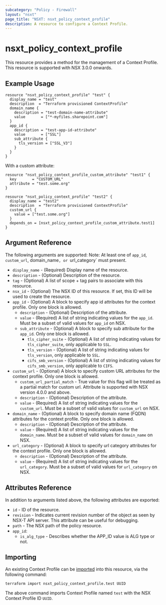 ```yaml
---
subcategory: "Policy - Firewall"
layout: "nsxt"
page_title: "NSXT: nsxt_policy_context_profile"
description: A resource to configure a Context Profile.
---
```


# nsxt_policy_context_profile

This resource provides a method for the management of a Context Profile.
This resource is supported with NSX 3.0.0 onwards.

## Example Usage

```hcl
resource "nsxt_policy_context_profile" "test" {
  display_name = "test"
  description  = "Terraform provisioned ContextProfile"
  domain_name {
    description = "test-domain-name-attribute"
    value       = ["*-myfiles.sharepoint.com"]
  }
  app_id {
    description = "test-app-id-attribute"
    value       = ["SSL"]
    sub_attribute {
      tls_version = ["SSL_V3"]
    }
  }
}

```

With a custom attribute:

```hcl
resource "nsxt_policy_context_profile_custom_attribute" "test1" {
  key       = "CUSTOM_URL"
  attribute = "test.some.org"
}

resource "nsxt_policy_context_profile" "test2" {
  display_name = "test2"
  description  = "Terraform provisioned ContextProfile"
  custom_url {
    value = ["test.some.org"]
  }
  depends_on = [nsxt_policy_context_profile_custom_attribute.test1]
}

```

## Argument Reference

The following arguments are supported:
Note: At least one of `app_id`, `custom_url`, domain_name`, or `url_category` must present.

* `display_name` - (Required) Display name of the resource.
* `description` - (Optional) Description of the resource.
* `tag` - (Optional) A list of scope + tag pairs to associate with this resource.
* `nsx_id` - (Optional) The NSX ID of this resource. If set, this ID will be used to create the resource.
* `app_id` - (Optional) A block to specify app id attributes for the context profile. Only one block is allowed.
  * `description` - (Optional) Description of the attribute.
  * `value` - (Required) A list of string indicating values for the `app_id`. Must be a subset of valid values for `app_id` on NSX.
  * `sub_attribute` - (Optional) A block to specify sub attribute for the `app_id`. Only one block is allowed.
    * `tls_cipher_suite` - (Optional) A list of string indicating values for `tls_cipher_suite`, only applicable to `SSL`.
    * `tls_version` - (Optional) A list of string indicating values for `tls_version`, only applicable to `SSL`.
    * `cifs_smb_version` - (Optional) A list of string indicating values for `cifs_smb_version`, only applicable to `CIFS`.
* `custom_url` - (Optional) A block to specify custom URL attributes for the context profile. Only one block is allowed.
  * `custom_url_partial_match` - True value for this flag will be treated as a partial match for custom url.  Attribute is supported with NSX version 4.0.0 and above.
  * `description` - (Optional) Description of the attribute.
  * `value` - (Required) A list of string indicating values for the `custom_url`. Must be a subset of valid values for `custom_url` on NSX.
* `domain_name` - (Optional) A block to specify domain name (FQDN) attributes for the context profile. Only one block is allowed.
  * `description` - (Optional) Description of the attribute.
  * `value` - (Required) A list of string indicating values for the `domain_name`. Must be a subset of valid values for `domain_name` on NSX.
* `url_category` - (Optional) A block to specify url category attributes for the context profile. Only one block is allowed.
  * `description` - (Optional) Description of the attribute.
  * `value` - (Required) A list of string indicating values for the `url_category`. Must be a subset of valid values for `url_category` on NSX.
 
## Attributes Reference

In addition to arguments listed above, the following attributes are exported:

* `id` - ID of the resource.
* `revision` - Indicates current revision number of the object as seen by NSX-T API server. This attribute can be useful for debugging.
* `path` - The NSX path of the policy resource.
* `app_id`:
  * `is_alg_type` - Describes whether the APP_ID value is ALG type or not.

## Importing

An existing Context Profile can be [imported][docs-import] into this resource, via the following command:

[docs-import]: https://www.terraform.io/cli/import

```
terraform import nsxt_policy_context_profile.test UUID
```

The above command imports Context Profile named `test` with the NSX Context Profile ID `UUID`.
